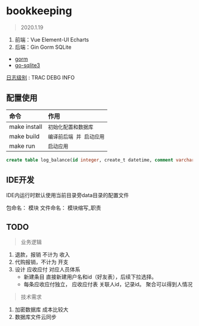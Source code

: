 # bookkeeping
> 2020.1.19 

1. 前端：Vue Element-UI Echarts
1. 后端：Gin Gorm SQLite

- [gorm](gorm.io/zh_CN/)
- [go-sqlite3](https://github.com/mattn/go-sqlite3)

[日志级别](https://github.com/wonderivan/logger) : TRAC DEBG INFO

## 配置使用

| 命令 | 作用 |
|:----|:----|
| make install |`初始化配置和数据库` 
| make build   |`编译前后端 并 启动应用`
| make run     |`启动应用`

```sql
create table log_balance(id integer, create_t datetime, comment varchar);
```

## IDE开发

IDE内运行时默认使用当前目录旁data目录的配置文件

包命名： 模块
文件命名： 模块缩写_职责

## TODO
> 业务逻辑

1. 退款，报销 不计为 收入
1. 代购报销，不计为 开支
1. 设计 应收应付 对应人员体系
    - 新建条目 直接新建用户名和id（好友表），后续下拉选择。
    - 每条应收应付独立， 应收应付表 关联人id，记录id。 聚合可以得到人情况

> 技术需求
1. 加密数据库 成本比较大
1. 数据库文件云同步

